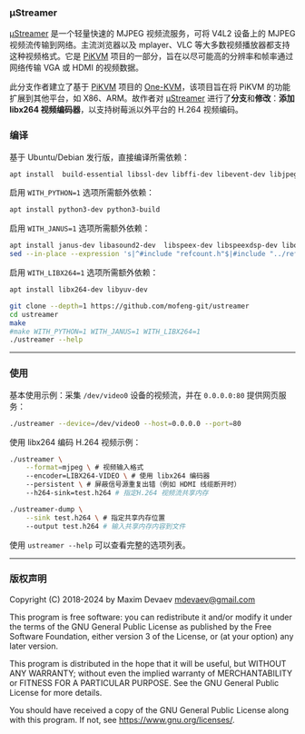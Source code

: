 ### µStreamer

[µStreamer](https://github.com/pikvm/ustreamer) 是一个轻量快速的 MJPEG 视频流服务，可将 V4L2 设备上的 MJPEG 视频流传输到网络。主流浏览器以及 mplayer、VLC 等大多数视频播放器都支持这种视频格式。它是 [PiKVM](https://github.com/pikvm/pikvm) 项目的一部分，旨在以尽可能高的分辨率和帧率通过网络传输 VGA 或 HDMI 的视频数据。

此分支作者建立了基于 [PiKVM](https://github.com/pikvm/pikvm) 项目的 [One-KVM](https://github.com/mofeng-git/One-KVM)，该项目旨在将 PiKVM 的功能扩展到其他平台，如 X86、ARM。故作者对 [µStreamer](https://github.com/pikvm/ustreamer) 进行了**分支**和**修改**：**添加 libx264 视频编码器**，以支持树莓派以外平台的 H.264 视频编码。

### 编译

基于 Ubuntu/Debian 发行版，直接编译所需依赖：
```bash
apt install  build-essential libssl-dev libffi-dev libevent-dev libjpeg-dev libbsd-dev libudev-dev git pkg-config
```
启用 `WITH_PYTHON=1` 选项所需额外依赖：
```bash
apt install python3-dev python3-build
```
启用 `WITH_JANUS=1` 选项所需额外依赖：
```bash
apt install janus-dev libasound2-dev  libspeex-dev libspeexdsp-dev libopus-dev
sed --in-place --expression 's|^#include "refcount.h"$|#include "../refcount.h"|g' /usr/include/janus/plugins/plugin.h
```
启用 `WITH_LIBX264=1` 选项所需额外依赖：
```bash
apt install libx264-dev libyuv-dev
```


```bash
git clone --depth=1 https://github.com/mofeng-git/ustreamer
cd ustreamer
make
#make WITH_PYTHON=1 WITH_JANUS=1 WITH_LIBX264=1
./ustreamer --help
```


-----
### 使用

基本使用示例：采集 `/dev/video0` 设备的视频流，并在 `0.0.0.0:80` 提供网页服务：
```bash
./ustreamer --device=/dev/video0 --host=0.0.0.0 --port=80
```

使用 libx264 编码 H.264 视频示例：
```bash
./ustreamer \
    --format=mjpeg \ # 视频输入格式
    --encoder=LIBX264-VIDEO \ # 使用 libx264 编码器
    --persistent \ # 屏蔽信号源重复出错（例如 HDMI 线缆断开时）
    --h264-sink=test.h264 # 指定H.264 视频流共享内存

./ustreamer-dump \
    --sink test.h264 \ # 指定共享内存位置
    --output test.h264 # 输入共享内存内容到文件
```

使用 ```ustreamer --help``` 可以查看完整的选项列表。


-----
### 版权声明
Copyright (C) 2018-2024 by Maxim Devaev mdevaev@gmail.com

This program is free software: you can redistribute it and/or modify
it under the terms of the GNU General Public License as published by
the Free Software Foundation, either version 3 of the License, or
(at your option) any later version.

This program is distributed in the hope that it will be useful,
but WITHOUT ANY WARRANTY; without even the implied warranty of
MERCHANTABILITY or FITNESS FOR A PARTICULAR PURPOSE.  See the
GNU General Public License for more details.

You should have received a copy of the GNU General Public License
along with this program.  If not, see https://www.gnu.org/licenses/.
